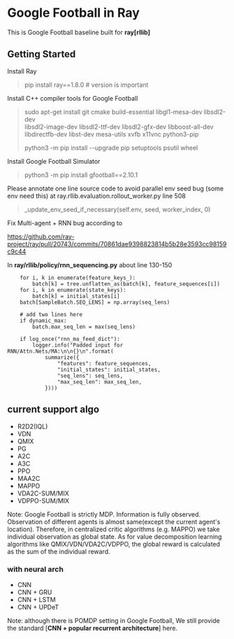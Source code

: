 # Google Football in Ray

This is Google Football baseline built for **ray[rllib]**

## Getting Started

Install Ray
> pip install ray==1.8.0 # version is important

Install C++ compiler tools for Google Football
> sudo apt-get install git cmake build-essential libgl1-mesa-dev libsdl2-dev \
libsdl2-image-dev libsdl2-ttf-dev libsdl2-gfx-dev libboost-all-dev \
libdirectfb-dev libst-dev mesa-utils xvfb x11vnc python3-pip
>
> python3 -m pip install --upgrade pip setuptools psutil wheel
>

Install Google Football Simulator
> python3 -m pip install gfootball==2.10.1

Please annotate one line source code to avoid parallel env seed bug (some env need this)
at ray.rllib.evaluation.rollout_worker.py line 508

> _update_env_seed_if_necessary(self.env, seed, worker_index, 0)

Fix Multi-agent + RNN bug according to

https://github.com/ray-project/ray/pull/20743/commits/70861dae9398823814b5b28e3593cc98159c9c44

In **ray/rllib/policy/rnn_sequencing.py** about line 130-150

        for i, k in enumerate(feature_keys_):
            batch[k] = tree.unflatten_as(batch[k], feature_sequences[i])
        for i, k in enumerate(state_keys):
            batch[k] = initial_states[i]
        batch[SampleBatch.SEQ_LENS] = np.array(seq_lens)

        # add two lines here
        if dynamic_max:
            batch.max_seq_len = max(seq_lens)

        if log_once("rnn_ma_feed_dict"):
            logger.info("Padded input for RNN/Attn.Nets/MA:\n\n{}\n".format(
                summarize({
                    "features": feature_sequences,
                    "initial_states": initial_states,
                    "seq_lens": seq_lens,
                    "max_seq_len": max_seq_len,
                })))

## current support algo

- R2D2(IQL)
- VDN
- QMIX
- PG
- A2C
- A3C
- PPO
- MAA2C
- MAPPO
- VDA2C-SUM/MIX
- VDPPO-SUM/MIX

Note: Google Football is strictly MDP. Information is fully observed. 
Observation of different agents is almost same(except the current agent's location). 
Therefore, in centralized critic algorithms (e.g. MAPPO) we take individual observation as global state.
As for value decomposition learning algorithms like QMIX/VDN/VDA2C/VDPPO, the global reward is calculated
as the sum of the individual reward.

### with neural arch

- CNN
- CNN + GRU
- CNN + LSTM
- CNN + UPDeT

Note: although there is POMDP setting in Google Football, 
We still provide the standard [**CNN + popular recurrent architecture**] here.



